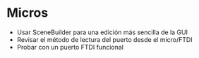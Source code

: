 # Micros
- Usar SceneBuilder para una edición más sencilla de la GUI
- Revisar el método de lectura del puerto desde el micro/FTDI
- Probar con un puerto FTDI funcional
